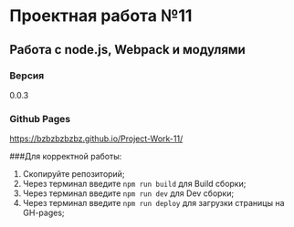 # Проектная работа №11

## Работа с node.js, Webpack и модулями

### Версия 

0.0.3

### Github Pages

https://bzbzbzbzbz.github.io/Project-Work-11/

###Для корректной работы:
1. Скопируйте репозиторий;
2. Через терминал введите `npm run build` для Build сборки;
3. Через терминал введите `npm run dev` для Dev сборки;
4. Через терминал введите `npm run deploy` для загрузки страницы на GH-pages;
